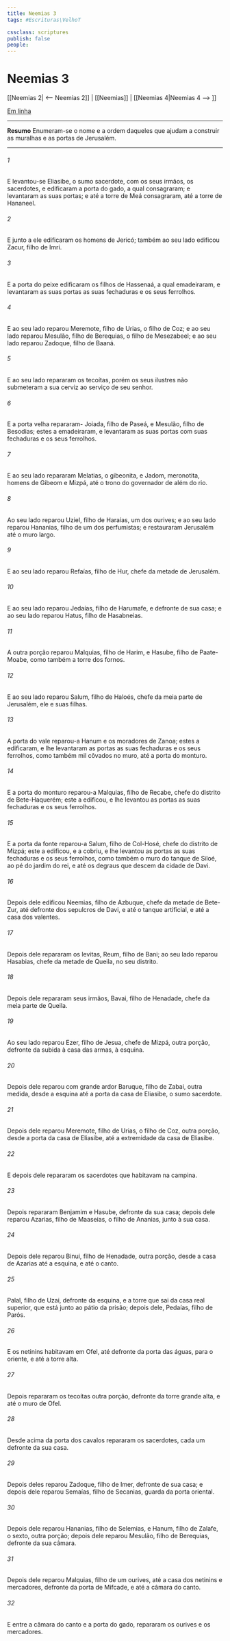 ```yaml
---
title: Neemias 3
tags: #Escrituras\VelhoT

cssclass: scriptures
publish: false
people:
---
```


# Neemias 3
[[Neemias 2| <-- Neemias 2]] | [[Neemias]] | [[Neemias 4|Neemias 4 --> ]]

[Em linha](https://churchofjesuschrist.org/study/scriptures/ot/neh/3?lang=por)

---
__Resumo__
Enumeram-se o nome e a ordem daqueles que ajudam a construir as muralhas e as portas de Jerusalém.

---
###### 1 
E levantou-se Eliasibe, o sumo sacerdote, com os seus irmãos, os sacerdotes, e edificaram a porta do gado, a qual consagraram; e levantaram as suas portas; e até a torre de Meá consagraram,  até a torre de Hananeel.

###### 2 
E junto a ele edificaram os homens de Jericó; também ao seu lado edificou Zacur, filho de Imri.

###### 3 
E a porta do peixe edificaram os filhos de Hassenaá, a qual emadeiraram, e levantaram as suas portas  as suas fechaduras e os seus ferrolhos.

###### 4 
E ao seu lado reparou Meremote, filho de Urias, o filho de Coz; e ao seu lado reparou Mesulão, filho de Berequias, o filho de Mesezabeel; e ao seu lado reparou Zadoque, filho de Baaná.

###### 5 
E ao seu lado repararam os tecoítas, porém os seus ilustres não submeteram a sua cerviz ao serviço de seu senhor.

###### 6 
E a porta velha repararam- Joiada, filho de Paseá, e Mesulão, filho de Besodias; estes a emadeiraram, e levantaram as suas portas com  suas fechaduras e os seus ferrolhos.

###### 7 
E ao seu lado repararam Melatias, o gibeonita, e Jadom, meronotita, homens de Gibeom e Mizpá, até o trono do governador de além do rio.

###### 8 
Ao seu lado reparou Uziel, filho de Haraías, um dos ourives; e ao seu lado reparou Hananias, filho de um dos perfumistas; e restauraram Jerusalém até o muro largo.

###### 9 
E ao seu lado reparou Refaías, filho de Hur, chefe da metade de Jerusalém.

###### 10 
E ao seu lado reparou Jedaías, filho de Harumafe, e defronte de sua casa; e ao seu lado reparou Hatus, filho de Hasabneias.

###### 11 
A outra porção reparou Malquias, filho de Harim, e Hasube, filho de Paate-Moabe, como também a torre dos fornos.

###### 12 
E ao seu lado reparou Salum, filho de Haloés, chefe da  meia parte de Jerusalém, ele e suas filhas.

###### 13 
A porta do vale reparou-a Hanum e os moradores de Zanoa; estes a edificaram, e lhe levantaram as portas  as suas fechaduras e os seus ferrolhos, como também mil côvados no muro, até a porta do monturo.

###### 14 
E a porta do monturo reparou-a Malquias, filho de Recabe, chefe do distrito de Bete-Haquerém; este a edificou, e lhe levantou as portas  as suas fechaduras e os seus ferrolhos.

###### 15 
E a porta da fonte reparou-a Salum, filho de Col-Hosé, chefe do distrito de Mizpá; este a edificou, e a cobriu, e lhe levantou as portas  as suas fechaduras e os seus ferrolhos, como também o muro do tanque de Siloé, ao pé do jardim do rei, e até os degraus que descem da cidade de Davi.

###### 16 
Depois dele edificou Neemias, filho de Azbuque, chefe da metade de Bete-Zur, até defronte dos sepulcros de Davi, e até o tanque artificial, e até a casa dos valentes.

###### 17 
Depois dele repararam os levitas, Reum, filho de Bani; ao seu lado reparou Hasabias, chefe da metade de Queila, no seu distrito.

###### 18 
Depois dele repararam seus irmãos, Bavai, filho de Henadade, chefe da  meia parte de Queila.

###### 19 
Ao seu lado reparou Ezer, filho de Jesua, chefe de Mizpá, outra porção, defronte da subida à casa das armas, à esquina.

###### 20 
Depois dele reparou com grande ardor Baruque, filho de Zabai, outra medida, desde a esquina até a porta da casa de Eliasibe, o sumo sacerdote.

###### 21 
Depois dele reparou Meremote, filho de Urias, o filho de Coz, outra porção, desde a porta da casa de Eliasibe, até a extremidade da casa de Eliasibe.

###### 22 
E depois dele repararam os sacerdotes que habitavam na campina.

###### 23 
Depois repararam Benjamim e Hasube, defronte da sua casa; depois dele reparou Azarias, filho de Maaseias, o filho de Ananias, junto à sua casa.

###### 24 
Depois dele reparou Binui, filho de Henadade, outra porção, desde a casa de Azarias até a esquina, e até o canto.

###### 25 
Palal, filho de Uzai,  defronte da esquina, e a torre que sai da casa real superior, que está junto ao pátio da prisão; depois dele, Pedaías, filho de Parós.

###### 26 
E os netinins  habitavam em Ofel, até defronte da porta das águas, para o oriente, e até a torre alta.

###### 27 
Depois repararam os tecoítas outra porção, defronte da torre grande  alta, e até o muro de Ofel.

###### 28 
Desde acima da porta dos cavalos repararam os sacerdotes, cada um defronte da sua casa.

###### 29 
Depois deles reparou Zadoque, filho de Imer, defronte de sua casa; e depois dele reparou Semaías, filho de Secanias, guarda da porta oriental.

###### 30 
Depois dele reparou Hananias, filho de Selemias, e Hanum, filho de Zalafe, o sexto, outra porção; depois dele reparou Mesulão, filho de Berequias, defronte da sua câmara.

###### 31 
Depois dele reparou Malquias, filho de um ourives, até a casa dos netinins e mercadores, defronte da porta de Mifcade, e até a câmara do canto.

###### 32 
E entre a câmara do canto e a porta do gado, repararam os ourives e os mercadores.

